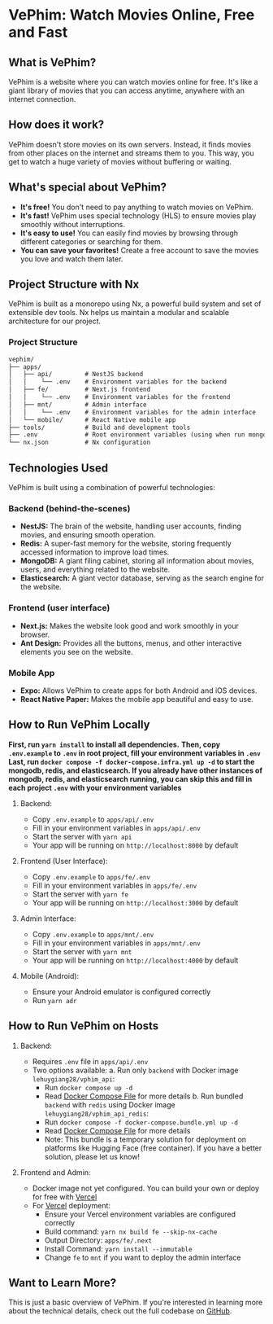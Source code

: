 # VePhim: Watch Movies Online, Free and Fast

## What is VePhim?

VePhim is a website where you can watch movies online for free. It's like a giant library of movies that you can access anytime, anywhere with an internet connection.

## How does it work?

VePhim doesn't store movies on its own servers. Instead, it finds movies from other places on the internet and streams them to you. This way, you get to watch a huge variety of movies without buffering or waiting.

## What's special about VePhim?

- **It's free!** You don't need to pay anything to watch movies on VePhim.
- **It's fast!** VePhim uses special technology (HLS) to ensure movies play smoothly without interruptions.
- **It's easy to use!** You can easily find movies by browsing through different categories or searching for them.
- **You can save your favorites!** Create a free account to save the movies you love and watch them later.

## Project Structure with Nx

VePhim is built as a monorepo using Nx, a powerful build system and set of extensible dev tools. Nx helps us maintain a modular and scalable architecture for our project.

### Project Structure

```md
vephim/
├── apps/
│   ├── api/         # NestJS backend
│   │    └── .env    # Environment variables for the backend
│   ├── fe/          # Next.js frontend
│   │    └── .env    # Environment variables for the frontend
│   ├── mnt/         # Admin interface
│   │    └── .env    # Environment variables for the admin interface
│   └── mobile/      # React Native mobile app
├── tools/           # Build and development tools
├── .env             # Root environment variables (using when run mongodb, redis, elasticsearch with docker compose)
└── nx.json          # Nx configuration
```

## Technologies Used

VePhim is built using a combination of powerful technologies:

### Backend (behind-the-scenes)

- **NestJS:** The brain of the website, handling user accounts, finding movies, and ensuring smooth operation.
- **Redis:** A super-fast memory for the website, storing frequently accessed information to improve load times.
- **MongoDB:** A giant filing cabinet, storing all information about movies, users, and everything related to the website.
- **Elasticsearch:** A giant vector database, serving as the search engine for the website.

### Frontend (user interface)

- **Next.js:** Makes the website look good and work smoothly in your browser.
- **Ant Design:** Provides all the buttons, menus, and other interactive elements you see on the website.

### Mobile App

- **Expo:** Allows VePhim to create apps for both Android and iOS devices.
- **React Native Paper:** Makes the mobile app beautiful and easy to use.

## How to Run VePhim Locally

**First, run `yarn install` to install all dependencies.**
**Then, copy `.env.example` to `.env` in root project, fill your environment variables in `.env`**
**Last, run `docker compose -f docker-compose.infra.yml up -d` to start the mongodb, redis, and elasticsearch. If you already have other instances of mongodb, redis, and elasticsearch running, you can skip this and fill in each project `.env` with your environment variables**

1. Backend:
   - Copy `.env.example` to `apps/api/.env`
   - Fill in your environment variables in `apps/api/.env`
   - Start the server with `yarn api`
   - Your app will be running on `http://localhost:8000` by default

2. Frontend (User Interface):
   - Copy `.env.example` to `apps/fe/.env`
   - Fill in your environment variables in `apps/fe/.env`
   - Start the server with `yarn fe`
   - Your app will be running on `http://localhost:3000` by default

3. Admin Interface:
   - Copy `.env.example` to `apps/mnt/.env`
   - Fill in your environment variables in `apps/mnt/.env`
   - Start the server with `yarn mnt`
   - Your app will be running on `http://localhost:4000` by default

4. Mobile (Android):
   - Ensure your Android emulator is configured correctly
   - Run `yarn adr`

## How to Run VePhim on Hosts

1. Backend:
   - Requires `.env` file in `apps/api/.env`
   - Two options available:
     a. Run only `backend` with Docker image `lehuygiang28/vphim_api`:
        - Run `docker compose up -d`
        - Read [Docker Compose File](/docker-compose.yml) for more details
     b. Run bundled `backend` with `redis` using Docker image `lehuygiang28/vphim_api_redis`:
        - Run `docker compose -f docker-compose.bundle.yml up -d`
        - Read [Docker Compose File](/docker-compose.bundle.yml) for more details
        - Note: This bundle is a temporary solution for deployment on platforms like Hugging Face (free container). If you have a better solution, please let us know!

2. Frontend and Admin:
   - Docker image not yet configured. You can build your own or deploy for free with [Vercel](https://vercel.com/)
   - For [Vercel](https://vercel.com/) deployment:
     - Ensure your Vercel environment variables are configured correctly
     - Build command: `yarn nx build fe --skip-nx-cache`
     - Output Directory: `apps/fe/.next`
     - Install Command: `yarn install --immutable`
     - Change `fe` to `mnt` if you want to deploy the admin interface

## Want to Learn More?

This is just a basic overview of VePhim. If you're interested in learning more about the technical details, check out the full codebase on [GitHub](https://github.com/lehuygiang28/vphim).
